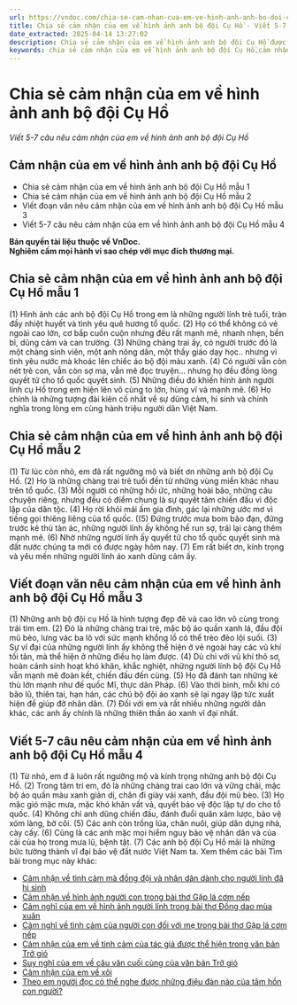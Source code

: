 ```yaml
---
url: https://vndoc.com/chia-se-cam-nhan-cua-em-ve-hinh-anh-anh-bo-doi-cu-ho-273993
title: Chia sẻ cảm nhận của em về hình ảnh anh bộ đội Cụ Hồ - Viết 5-7 câu nêu cảm nhận của em về hình ảnh anh bộ đội Cụ Hồ - VnDoc.com
date_extracted: 2025-04-14 13:27:02
description: Chia sẻ cảm nhận của em về hình ảnh anh bộ đội Cụ Hồ được biên soạn nhằm giúp các em HS đạt kết quả tốt trong quá trình làm bài tập và học tập môn Ngữ văn lớp 7.
keywords: chia sẻ cảm nhận của em về hình ảnh anh bộ đội Cụ Hồ,cảm nhận của em về hình ảnh anh bộ đội Cụ Hồ,nêu cảm nhận của em về hình ảnh anh bộ đội Cụ Hồ,viết đoạn văn nêu cảm nhận của em về hình ảnh anh bộ đội Cụ Hồ,viết 5-7 câu nêu cảm nhận của em về hình ảnh anh bộ đội Cụ Hồ,viết một đoạn văn ngắn nêu cảm nhận của em về hình ảnh anh bộ đội Cụ Hồ,văn 7,ngữ văn 7,viết đoạn văn,viết đoạn văn ngắn,văn mẫu lớp 7,tập làm văn lớp 7,viết một đoạn văn,viết một đoạn văn ngắn,văn lớp 7,ngữ văn lớp 7
---
```


# Chia sẻ cảm nhận của em về hình ảnh anh bộ đội Cụ Hồ
 _Viết 5-7 câu nêu cảm nhận của em về hình ảnh anh bộ đội Cụ Hồ_
## **Cảm nhận của em về hình ảnh anh bộ đội Cụ Hồ**
  * Chia sẻ cảm nhận của em về hình ảnh anh bộ đội Cụ Hồ mẫu 1
  * Chia sẻ cảm nhận của em về hình ảnh anh bộ đội Cụ Hồ mẫu 2
  * Viết đoạn văn nêu cảm nhận của em về hình ảnh anh bộ đội Cụ Hồ mẫu 3
  * Viết 5-7 câu nêu cảm nhận của em về hình ảnh anh bộ đội Cụ Hồ mẫu 4

**Bản quyền tài liệu thuộc về VnDoc.  
Nghiêm cấm mọi hành vi sao chép với mục đích thương mại.**
## **Chia sẻ cảm nhận của em về hình ảnh anh bộ đội Cụ Hồ mẫu 1**
\(1\) Hình ảnh các anh bộ đội Cụ Hồ trong em là những người lính trẻ tuổi, tràn đầy nhiệt huyết và tình yêu quê hương tổ quốc. \(2\) Họ có thể không có vẻ ngoài cao lớn, cơ bắp cuồn cuộn nhưng đều rất mạnh mẽ, nhanh nhẹn, bền bỉ, dũng cảm và can trường. \(3\) Những chàng trai ấy, có người trước đó là một chàng sinh viên, một anh nông dân, một thầy giáo dạy học.. nhưng vì tình yêu nước mà khoác lên chiếc áo bộ đội màu xanh. \(4\) Có người vẫn còn nét trẻ con, vẫn còn sợ ma, vẫn mê đọc truyện… nhưng họ đều đồng lòng quyết tử cho tổ quốc quyết sinh. \(5\) Những điều đó khiến hình ảnh người lính cụ Hồ trong em hiện lên vô cùng to lớn, hùng vĩ và mạnh mẽ. \(6\) Họ chính là những tượng đài kiên cố nhất về sự dũng cảm, hi sinh và chính nghĩa trong lòng em cùng hành triệu người dân Việt Nam.
## **Chia sẻ cảm nhận của em về hình ảnh anh bộ đội Cụ Hồ mẫu 2**
\(1\) Từ lúc còn nhỏ, em đã rất ngưỡng mộ và biết ơn những anh bộ đội Cụ Hồ. \(2\) Họ là những chàng trai trẻ tuổi đến từ những vùng miền khác nhau trên tổ quốc. \(3\) Mỗi người có những hồi ức, những hoài bão, những câu chuyện riêng, nhưng đều có điểm chung là sự quyết tâm chiến đấu vì độc lập của dân tộc. \(4\) Họ rời khỏi mái ấm gia đình, gác lại những ước mơ vì tiếng gọi thiêng liêng của tổ quốc. \(\(5\) Đứng trước mưa bom bão đạn, đứng trước kẻ thù tàn ác, những người lính ấy không hề run sợ, trái lại càng thêm mạnh mẽ. \(6\) Nhờ những người lính ấy quyết tử cho tổ quốc quyết sinh mà đất nước chúng ta mới có được ngày hôm nay. \(7\) Em rất biết ơn, kính trọng và yêu mến những người lính áo xanh dũng cảm ấy.
## **Viết đoạn văn nêu cảm nhận của em về hình ảnh anh bộ đội Cụ Hồ mẫu 3**
\(1\) Những anh bộ đội cụ Hồ là hình tượng đẹp đẽ và cao lớn vô cùng trong trái tim em. \(2\) Đó là những chàng trai trẻ, mặc bộ áo quần xanh lá, đầu đội mũ bèo, lưng vác ba lô với sức mạnh khổng lồ có thể trèo đèo lội suối. \(3\) Sự vĩ đại của những người lính ấy không thể hiện ở vẻ ngoài hay các vũ khí tối tân, mà thể hiện ở những điều họ làm được. \(4\) Dù chỉ với vũ khí thô sơ, hoàn cảnh sinh hoạt khó khăn, khắc nghiệt, những người lính bộ đội Cụ Hồ vẫn mạnh mẽ đoàn kết, chiến đấu đến cùng. \(5\) Họ đã đánh tan những kẻ thù lớn mạnh như đế quốc Mĩ, thực dân Pháp. \(6\) Vào thời bình, mỗi khi có bão lũ, thiên tai, hạn hán, các chú bộ đội áo xanh sẽ lại ngay lập tức xuất hiện để giúp đỡ nhân dân. \(7\) Đối với em và rất nhiều những người dân khác, các anh ấy chính là những thiên thần áo xanh vĩ đại nhất.
## **Viết 5-7 câu nêu cảm nhận của em về hình ảnh anh bộ đội Cụ Hồ mẫu 4**
\(1\) Từ nhỏ, em đ ã luôn rất ngưỡng mộ và kính trọng những anh bộ đội Cụ Hồ. \(2\) Trong tâm trí em, đó là những chàng trai cao lớn và vững chãi, mặc bộ áo quần màu xanh giản dị, chân đi giày vải xanh, đầu đội mũ bèo. \(3\) Họ mặc gió mặc mưa, mặc khó khăn vất vả, quyết bảo vệ độc lập tự do cho tổ quốc. \(4\) Không chỉ anh dũng chiến đấu, đánh đuổi quân xâm lược, bảo vệ xóm làng, bờ cõi. \(5\) Các anh còn trồng lúa, chăn nuôi, giúp dân dựng nhà, cày cấy. \(6\) Cũng là các anh mặc mọi hiểm nguy bảo vệ nhân dân và của cải của họ trong mưa lũ, bệnh tật. \(7\) Các anh bộ đội Cụ Hồ mãi là những bức tường thành vĩ đại bảo vệ đất nước Việt Nam ta.
Xem thêm các bài Tìm bài trong mục này khác:
  * [Cảm nhận về tình cảm mà đồng đội và nhân dân dành cho người lính đã hi sinh](</cam-nhan-cua-em-ve-tinh-cam-ma-dong-doi-va-nhan-dan-danh-cho-nguoi-linh-da-hi-sinh-274061>)
  * [Cảm nhận về hình ảnh người con trong bài thơ Gặp lá cơm nếp](</em-cam-nhan-nhu-the-nao-ve-hinh-anh-nguoi-con-trong-bai-tho-gap-la-com-nep-277154>)
  * [Cảm nghĩ của em về hình ảnh người lính trong bài thơ Đồng dao mùa xuân](</neu-cam-nghi-cua-em-ve-hinh-anh-nguoi-linh-trong-bai-tho-dong-dao-mua-xuan-274063>)
  * [Cảm nghĩ về tình cảm của người con đối với mẹ trong bài thơ Gặp lá cơm nếp](</neu-cam-nghi-ve-tinh-cam-cua-nguoi-con-doi-voi-me-trong-bai-tho-gap-la-com-nep-274066>)
  * [Cảm nhận của em về tình cảm của tác giả được thể hiện trong văn bản Trở gió](</neu-cam-nhan-cua-em-ve-tinh-cam-cam-xuc-cua-tac-gia-duoc-the-hien-trong-van-ban-tro-gio-274068>)
  * [Suy nghĩ của em về câu văn cuối cùng của văn bản Trở gió](</cau-van-cuoi-cung-cua-van-ban-tro-gio-goi-cho-em-suy-nghi-gi-277166>)
  * [Cảm nhận của em về xôi](</chia-se-cam-nhan-cua-em-ve-huong-vi-cua-xoi-274065>)
  * [Theo em người đọc có thể nghe được những điệu đàn nào của tâm hồn con người?](</qua-nhung-van-ban-tho-duoc-hoc-trong-bai-nay-theo-em-nguoi-doc-co-the-nghe-duoc-nhung-dieu-dan-nao-cua-tam-hon-con-nguoi-276463>)

